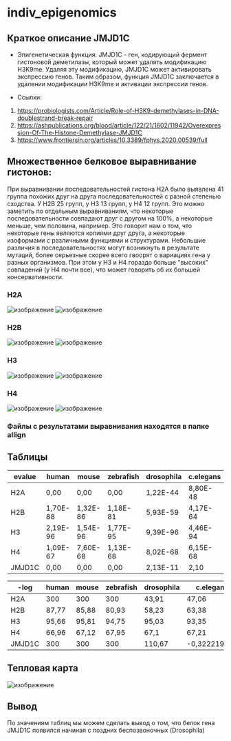 # indiv_epigenomics
## Краткое описание JMJD1C
- Эпигенетическая функция:
JMJD1C - ген, кодирующий фермент гистоновой деметилазы, который может удалять модификацию H3K9me. Удаляя эту модификацию, JMJD1C может активировать экспрессию генов. Таким образом, функция JMJD1C заключается в удалении модификации H3K9me и активации экспрессии генов.

- Ссылки:
1) https://probiologists.com/Article/Role-of-H3K9-demethylases-in-DNA-doublestrand-break-repair 
2) https://ashpublications.org/blood/article/122/21/1602/11942/Overexpression-Of-The-Histone-Demethylase-JMJD1C 
3) https://www.frontiersin.org/articles/10.3389/fphys.2020.00539/full


## Множественное белковое выравнивание гистонов:
При выравнивании последовательностей гистона H2A было выявлена 41 группа похожих друг на друга последовательностей с разной степенью сходства. У H2B 25 групп, у H3 13 групп, у H4 12 групп. Это можно заметить по отдельным выравниваниям, что некоторые последовательности совпадают друг с другом на 100%, а некоторые меньше, чем половина, например. Это говорит нам о том, что некоторые гены являются копиями друг друга, а некоторые изоформами с различными функциями и структурами. Небольшие различия в последовательностях могут возникнуть в результате мутаций, более серьезные скорее всего гвоорят о вариациях гена у разных организмов.
При этом у H3 и H4 гораздо больше "высоких" совпадений (у H4 почти все), что может говорить об их большей консервативности.

### H2A
![изображение](https://github.com/PhiiaNec/indiv_epigenomics/assets/60268019/78f5a7cc-d32f-4760-947d-d77ef10f75be)
![изображение](https://github.com/PhiiaNec/indiv_epigenomics/assets/60268019/488a5367-b5be-4341-8350-be89e88773d7)

### H2B
![изображение](https://github.com/PhiiaNec/indiv_epigenomics/assets/60268019/64ac7c52-263d-4bb5-9819-1df9f85e2fb2)
![изображение](https://github.com/PhiiaNec/indiv_epigenomics/assets/60268019/0c014e08-f95d-4397-805d-eb3c8f971710)

### H3
![изображение](https://github.com/PhiiaNec/indiv_epigenomics/assets/60268019/769e73e0-65fa-48fc-b292-d6cb8d77c39c)
![изображение](https://github.com/PhiiaNec/indiv_epigenomics/assets/60268019/6c9b4c62-0b0b-49a5-8d24-6a8f9721093a)

### H4
![изображение](https://github.com/PhiiaNec/indiv_epigenomics/assets/60268019/bca06af1-e974-455f-aff7-ab1b5d366f7d)
![изображение](https://github.com/PhiiaNec/indiv_epigenomics/assets/60268019/71f8ec42-6610-4a96-8213-21774c4f710d)

### Файлы с результатами выравнивания находятся в папке allign


## Таблицы
| evalue | human | mouse |	zebrafish | drosophila | c.elegans | ciliate | yeast | methanocaldococcus | thermococcus | e.coli | tuberculosis |
|--------|-------|-------|------------|------------|-----------|---------|-------|--------------------|--------------|--------|--------------|
| H2A | 0,00 | 0,00 | 0,00 | 1,22E-44 | 8,80E-48 | 1,22E-46 | 8,67E-46 | 0,26 | 6,95E-06 | 1,32E-14 | 0,10 |
| H2B	| 1,70E-88 | 1,32E-86 | 1,18E-81 | 5,93E-59 | 4,17E-64 | 9,09E-50 | 4,48E-59 | 2,20 | 1,10 | 1,60 | 3,10 |
| H3 | 2,19E-96 |	1,54E-96 | 1,77E-95 | 9,39E-96 | 4,46E-94 | 8,41E-86 | 3,31E-87 | 0,03 | 0,06 | 0,90 | 4,60 |
| H4 | 1,09E-67 | 7,60E-68 | 1,13E-68 | 8,02E-68 | 6,15E-68 | 1,96E-45 | 1,08E-52 | 8,22E-05 | 3,31E-05 | 1,30 | 0,07 |
| JMJD1C | 0,00	| 0,00 | 0,00	| 2,13E-11 | 2,10 |	0,50 | 2,40 | 0,07 | 0,85 | 4,50 | 0,60 |

| -log | human | mouse |	zebrafish | drosophila | c.elegans | ciliate | yeast | methanocaldococcus | thermococcus | e.coli | tuberculosis |
|------|-------|-------|------------|------------|-----------|---------|-------|--------------------|--------------|--------|--------------|
| H2A | 300 | 300 | 300 | 43,91 | 47,06 | 45,91 | 45,06 | 0,59 | 5,16 | 13,88 | 1 |
| H2B | 87,77 | 85,88 |	80,93 |	58,23 |	63,38 |	49,04 |	58,35 | -0,34 |	-0,04 |	-0,2 | -0,49 |
| H3 | 95,66 | 95,81 | 94,75 | 95,03 | 93,35 | 85,08 | 86,48 | 1,47 | 1,24 | 0,05 | -0,66 |
| H4 | 66,96	| 67,12	| 67,95 | 67,1 | 67,21	| 44,71 | 51,97 | 4,09 | 4,48 | -0,11	| 1,16 |
| JMJD1C | 300 | 300 | 300 | 110,67 | -0,322219295 | 0,301029996 | -0,380211242 | 1,13076828 | 0,070581074 | -0,653212514 | 0,22184875 |


## Тепловая карта
![изображение](https://github.com/PhiiaNec/indiv_epigenomics/assets/60268019/4ac10cf0-52a8-4ff2-a02c-d19219d48b00)


## Вывод
По значениям таблиц мы можем сделать вывод о том, что белок гена JMJD1C появился начиная с поздних беспозвоночных (Drosophila)
